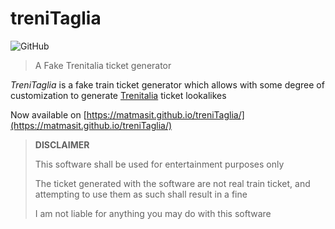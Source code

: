 # treniTaglia

![GitHub](https://img.shields.io/github/license/MatMasIt/treniTaglia)


> A Fake Trenitalia ticket generator

*TreniTaglia* is a fake train ticket generator which allows with some degree of customization to generate [Trenitalia](https://www.trenitalia.com) ticket lookalikes

Now available on [https://matmasit.github.io/treniTaglia/](https://matmasit.github.io/treniTaglia/)

> **DISCLAIMER**
> 
> This software shall be used for entertainment purposes only
> 
> The ticket generated with the software are not real train ticket, and attempting to use them as such shall result in a fine 
> 
> I am not liable for anything you may do with this software
